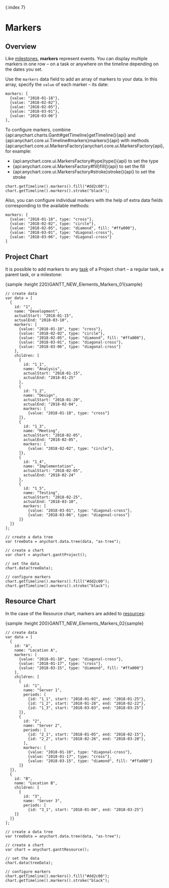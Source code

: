{:index 7}
# Markers

## Overview

Like [milestones](Project_Chart#milestones), **markers** represent events. You can display multiple markers in one row – on a task or anywhere on the timeline depending on the dates you set.

Use the `markers` data field to add an array of markers to your data. In this array, specify the `value` of each marker – its date:

```
markers: [
  {value: "2018-01-18"},
  {value: "2018-02-02"},
  {value: "2018-02-05"},
  {value: "2018-03-01"},
  {value: "2018-03-06"}
],
```

To configure markers, combine {api:anychart.charts.Gantt#getTimeline}getTimeline(){api} and {api:anychart.core.ui.Timeline#markers}markers(){api} with methods {api:anychart.core.ui.MarkersFactory}anychart.core.ui.MarkersFactory{api}, for example:

* {api:anychart.core.ui.MarkersFactory#type}type(){api} to set the type
* {api:anychart.core.ui.MarkersFactory#fill}fill(){api} to set the fill
* {api:anychart.core.ui.MarkersFactory#stroke}stroke(){api} to set the stroke


```
chart.getTimeline().markers().fill("#dd2c00");
chart.getTimeline().markers().stroke("black");
```

Also, you can configure individual markers with the help of extra data fields corresponding to the available methods:

```
markers: [
  {value: "2018-01-18", type: "cross"},
  {value: "2018-02-02", type: "circle"},
  {value: "2018-02-05", type: "diamond", fill: "#ffa000"},
  {value: "2018-03-01", type: "diagonal-cross"},
  {value: "2018-03-06", type: "diagonal-cross"}
]
```

## Project Chart

It is possible to add markers to any [task](../Project_Chart#tasks_\(actual\)) of a Project chart – a regular task, a parent task, or a milestone:

{sample :height 220}GANTT\_NEW\_Elements\_Markers\_01{sample}

```
// create data
var data = [
  {
    id: "1",
    name: "Development",
    actualStart: "2018-01-15",
    actualEnd: "2018-03-10",
    markers: [
      {value: "2018-01-18", type: "cross"},
      {value: "2018-02-02", type: "circle"},
      {value: "2018-02-05", type: "diamond", fill: "#ffa000"},
      {value: "2018-03-01", type: "diagonal-cross"},
      {value: "2018-03-06", type: "diagonal-cross"}
    ],
    children: [
      {
        id: "1_1",
        name: "Analysis",
        actualStart: "2018-01-15",
        actualEnd: "2018-01-25"
      },
      {
        id: "1_2",
        name: "Design",
        actualStart: "2018-01-20",
        actualEnd: "2018-02-04",
        markers: [
          {value: "2018-01-18", type: "cross"}
      ]},
      {
        id: "1_3",
        name: "Meeting",
        actualStart: "2018-02-05",
        actualEnd: "2018-02-05",
        markers: [
          {value: "2018-02-02", type: "circle"},
      ]},
      {
        id: "1_4",
        name: "Implementation",
        actualStart: "2018-02-05",
        actualEnd: "2018-02-24"
      },
      {
        id: "1_5",
        name: "Testing",
        actualStart: "2018-02-25",
        actualEnd: "2018-03-10",
        markers: [
          {value: "2018-03-01", type: "diagonal-cross"},
          {value: "2018-03-06", type: "diagonal-cross"}
      ]}
  ]}
];

// create a data tree
var treeData = anychart.data.tree(data, "as-tree");

// create a chart
var chart = anychart.ganttProject();

// set the data
chart.data(treeData);

// configure markers
chart.getTimeline().markers().fill("#dd2c00");
chart.getTimeline().markers().stroke("black");
```

## Resource Chart

In the case of the Resource chart, markers are added to [resources](../Resource_Chart#periods_and_resources):

{sample :height 200}GANTT\_NEW\_Elements\_Markers\_02{sample}

```
// create data
var data = [
  {
    id: "A",
    name: "Location A",
    markers: [
      {value: "2018-01-10", type: "diagonal-cross"},
      {value: "2018-01-17", type: "cross"},
      {value: "2018-03-15", type: "diamond", fill: "#ffa000"}
    ],
    children: [
      {
        id: "1",
        name: "Server 1",
        periods: [
          {id: "1_1", start: "2018-01-02", end: "2018-01-25"},
          {id: "1_2", start: "2018-01-28", end: "2018-02-22"},
          {id: "1_3", start: "2018-03-03", end: "2018-03-25"}
      ]},
      {
        id: "2",
        name: "Server 2",
        periods: [
          {id: "2_1", start: "2018-01-05", end: "2018-02-15"},
          {id: "2_2", start: "2018-02-26", end: "2018-03-20"},
        ],
        markers: [
          {value: "2018-01-10", type: "diagonal-cross"},
          {value: "2018-01-17", type: "cross"},
          {value: "2018-03-15", type: "diamond", fill: "#ffa000"}
      ]}
  ]},
  {
    id: "B",
    name: "Location B",
    children: [
      {
        id: "3",
        name: "Server 3",
        periods: [
          {id: "3_1", start: "2018-01-04", end: "2018-03-25"}
    ]}
  ]}
];

// create a data tree
var treeData = anychart.data.tree(data, "as-tree");

// create a chart
var chart = anychart.ganttResource(); 

// set the data
chart.data(treeData);  

// configure markers
chart.getTimeline().markers().fill("#dd2c00");
chart.getTimeline().markers().stroke("black");
```